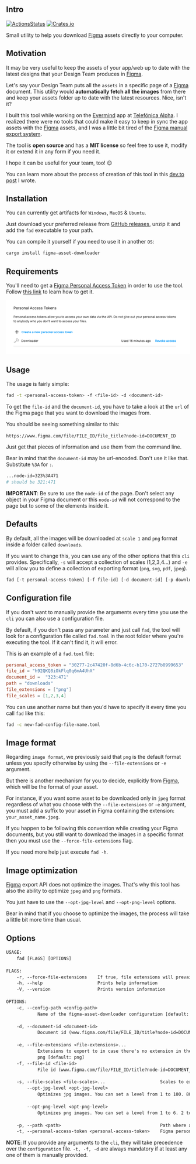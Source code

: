 ## Intro

[![ActionsStatus](https://github.com/robertohuertasm/figma-asset-downloader/workflows/Build/badge.svg)](https://github.com/robertohuertasm/figma-asset-downloader/actions) [![Crates.io](https://img.shields.io/crates/v/figma-asset-downloader.svg)](https://crates.io/crates/figma-asset-downloader)

Small utility to help you download [Figma](https://www.figma.com/) assets directly to your computer.

## Motivation

It may be very useful to keep the assets of your app/web up to date with the latest designs that your Design Team produces in [Figma](https://www.figma.com/).

Let's say your Design Team puts all the `assets` in a specific page of a [Figma](https://www.figma.com/) document. This utility would **automatically fetch all the images** from there and keep your assets folder up to date with the latest resources. Nice, isn't it?

I built this tool while working on the [Evermind](https://evermind.health/) app at [Telefónica Alpha](https://www.alpha.company/). I realized there were no tools that could make it easy to keep in sync the app assets with the [Figma](https://www.figma.com/) assets, and I was a little bit tired of the [Figma manual export system](https://help.figma.com/hc/en-us/articles/360040028114-Getting-Started-with-Exports).

The tool is **open source** and has a **MIT license** so feel free to use it, modify it or extend it in any form if you need it.

I hope it can be useful for your team, too! :wink:

You can learn more about the process of creation of this tool in this [dev.to post](https://dev.to/robertohuertasm/sync-your-figma-assets-with-your-dev-environment-13bd) I wrote.

## Installation

You can currently get artifacts for `Windows`, `MacOS` & `Ubuntu`. 

Just download your preferred release from [GitHub releases](https://github.com/robertohuertasm/figma-asset-downloader/releases), unzip it and add the `fad` executable to your path.

You can compile it yourself if you need to use it in another `OS`:

```sh
cargo install figma-asset-downloader
```

## Requirements

You'll need to get a [Figma Personal Access Token](https://www.figma.com/developers/api#access-tokens) in order to use the tool. Follow [this link](https://www.figma.com/developers/api#access-tokens) to learn how to get it.

![Personal Access Token](./img/personal_access_token.png "Personal Access Token")

## Usage

The usage is fairly simple:

```sh
fad -t <personal-access-token> -f <file-id> -d <document-id>
```

To get the `file-id` and the `document-id`, you have to take a look at the `url` of the Figma page that you want to download the images from.

You should be seeing something similar to this:

`https://www.figma.com/file/FILE_ID/file_title?node-id=DOCUMENT_ID`

Just get that pieces of information and use them from the command line.

Bear in mind that the `document-id` may be url-encoded. Don't use it like that. Substitute `%3A` for `:`.

```sh
...node-id=323%3A471
# should be 321:471
```

**IMPORTANT**: Be sure to use the `node-id` of the page. Don't select any object in your Figma document or this `node-id` will not correspond to the page but to some of the elements inside it.

## Defaults

By default, all the images will be downloaded at `scale 1` and `png` format inside a folder called `downloads`.

If you want to change this, you can use any of the other options that this `cli` provides. Specifically, `-s` will accept a collection of scales (1,2,3,4...) and `-e` will allow you to define a collection of exporting format (`png`, `svg`, `pdf`, `jpeg`).

```sh
fad [-t personal-access-token] [-f file-id] [-d document-id] [-p download-folder-name] [-s 1 2 3 4] [-e png svg jpeg pdf] [-c configuration-file]
```

## Configuration file

If you don't want to manually provide the arguments every time you use the `cli` you can also use a configuration file.

By default, if you don't pass any parameter and just call `fad`, the tool will look for a configuration file called `fad.toml` in the root folder where you're executing the tool. If it can't find it, it will error.

This is an example of a `fad.toml` file:

```toml
personal_access_token = "30277-2c47420f-8d6b-4c6c-b170-2727b8999653"
file_id = "h92QKQ8iOkFlq0q6mA4UhX"
document_id =  "323:471"
path = "downloads"
file_extensions = ["png"]
file_scales = [1,2,3,4]
```

You can use another name but then you'd have to specify it every time you call `fad` like this:

```sh
fad -c new-fad-config-file-name.toml
```

## Image format

Regarding `image format`, we previously said that `png` is the default format unless you specify otherwise by using the `--file-extensions` or `-e` argument.

But there is another mechanism for you to decide, explicitly from [Figma](https://www.figma.com/), which will be the format of your asset.

For instance, if you want some asset to be downloaded only in `jpeg` format regardless of what you choose with the `--file-extensions` or `-e` argument, you must add a suffix to your asset in Figma containing the extension: `your_asset_name.jpeg`.

If you happen to be following this convention while creating your Figma documents, but you still want to download the images in a specific format then you must use the `--force-file-extensions` flag.

If you need more help just execute `fad -h`.

## Image optimization

[Figma](https://www.figma.com/) export API does not optimize the images. That's why this tool has also the ability to optimize `jpeg` and `png` formats. 

You just have to use the `--opt-jpg-level` and `--opt-png-level` options.

Bear in mind that if you choose to optimize the images, the process will take a little bit more time than usual.

## Options

```txt
USAGE:
    fad [FLAGS] [OPTIONS]

FLAGS:
    -r, --force-file-extensions    If true, file extensions will prevail over naming convention (asset_name.jpg)
    -h, --help                     Prints help information
    -V, --version                  Prints version information

OPTIONS:
    -c, --config-path <config-path>
            Name of the figma-asset-downloader configuration [default: fad.toml]

    -d, --document-id <document-id>
            Document id (www.figma.com/file/FILE_ID/title?node-id=DOCUMENT_ID)

    -e, --file-extensions <file-extensions>...
            Extensions to export to in case there's no extension in the name of the asset: "png", "svg", "jpg", default:
            png [default: png]
    -f, --file-id <file-id>
            File id (www.figma.com/file/FILE_ID/title?node-id=DOCUMENT_ID)

    -s, --file-scales <file-scales>...                     Scales to export to: 1, 2, 3, 4 [default: 1]
        --opt-jpg-level <opt-jpg-level>
            Optimizes jpg images. You can set a level from 1 to 100. 80 recommended

        --opt-png-level <opt-png-level>
            Optimizes png images. You can set a level from 1 to 6. 2 to 4 recommended

    -p, --path <path>                                      Path where assets will be downloaded [default: downloads]
    -t, --personal-access-token <personal-access-token>    Figma personal access token
```

**NOTE**: If you provide any arguments to the `cli`, they will take precedence over the `configuration` file. `-t, -f, -d` are always mandatory if at least any one of them is manually provided.
